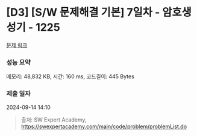 # [D3] [S/W 문제해결 기본] 7일차 - 암호생성기 - 1225 

[문제 링크](https://swexpertacademy.com/main/code/problem/problemDetail.do?contestProbId=AV14uWl6AF0CFAYD) 

### 성능 요약

메모리: 48,832 KB, 시간: 160 ms, 코드길이: 445 Bytes

### 제출 일자

2024-09-14 14:10



> 출처: SW Expert Academy, https://swexpertacademy.com/main/code/problem/problemList.do